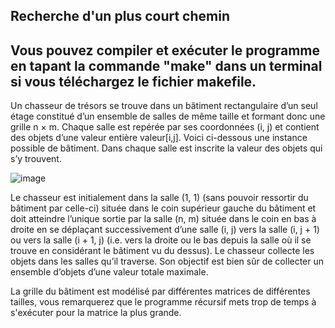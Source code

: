 Recherche d'un plus court chemin
-----------------------------------------------------------------------------------------------------------------------------------------------------------------

Vous pouvez compiler et exécuter le programme en tapant la commande "make" dans un terminal si vous téléchargez le fichier makefile.
-----------------------------------------------------------------------------------------------------------------------------------------------------------------


Un chasseur de trésors se trouve dans un bâtiment rectangulaire d’un seul étage
constitué d’un ensemble de salles de même taille et formant donc une grille n × m.
Chaque salle est repérée par ses coordonnées (i, j) et contient des objets d’une valeur
entière valeur[i,j].
Voici ci-dessous une instance possible de bâtiment. Dans chaque salle est inscrite la
valeur des objets qui s’y trouvent.

![image](https://github.com/user-attachments/assets/9d4a4f9c-6663-46d0-9740-1f27b090f356)


Le chasseur est initialement dans la salle (1, 1) (sans pouvoir ressortir du bâtiment
par celle-ci) située dans le coin supérieur gauche du bâtiment et doit atteindre l’unique
sortie par la salle (n, m) située dans le coin en bas à droite en se déplaçant successivement
d’une salle (i, j) vers la salle (i, j + 1) ou vers la salle (i + 1, j) (i.e. vers la droite ou le
bas depuis la salle où il se trouve en considérant le bâtiment vu du dessus).
Le chasseur collecte les objets dans les salles qu’il traverse. Son objectif est bien sûr
de collecter un ensemble d’objets d’une valeur totale maximale.

La grille du bâtiment est modélisé par différentes matrices de différentes tailles, vous remarquerez que
le programme récursif mets trop de temps à s'exécuter pour la matrice la plus grande.
